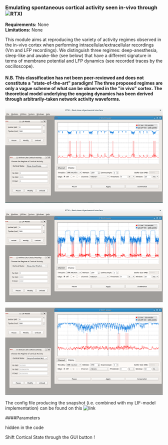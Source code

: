 ### Emulating spontaneous cortical activity seen in-vivo through ![RTXI](https://github.com/RTXI/rtxi)

**Requirements:** None  
**Limitations:** None  


<!--start-->

This module aims at reproducing the variety of activity regimes observed in the in-vivo cortex when performing intracellular/extracellular recordings (Vm and LFP recordings). We distinguish three regimes: deep-anesthesia, sleep-like and awake-like (see below) that have a different signature in terms of membrane potential and LFP dynamics (see recorded traces by the oscilloscope).

#### N.B. This classification has not been peer-reviewed and does not constitute a "state-of-the-art" paradigm! The three proposed regimes are only a vague scheme of what can be observed in the "in vivo" cortex. The theoretical model underlying the ongoing dynamics has been derived through arbitrarily-taken network activity waveforms.

![Deep Anesthesia](in-vivo-like-cortical-act-deep-anesth.png)

![Sleep-like Activity](in-vivo-like-cortical-act-sleep.png)

![Awake-like Activity](in-vivo-like-cortical-act-awake.png)

The config file producing the snapshot (i.e. combined with my LIF-model implementation) can be found on this ![link](https://github.com/yzerlaut/my_rtxi_configs/blob/master/lif-in-vivo-input.set)


<!--end-->

####Parameters

hidden in the code

Shift Cortical State through the GUI button !


